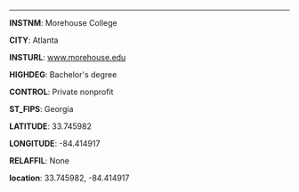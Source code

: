 
---
**INSTNM**: Morehouse College

**CITY**: Atlanta

**INSTURL**: www.morehouse.edu

**HIGHDEG**: Bachelor's degree

**CONTROL**: Private nonprofit

**ST_FIPS**: Georgia

**LATITUDE**: 33.745982

**LONGITUDE**: -84.414917

**RELAFFIL**: None

**location**: 33.745982, -84.414917
